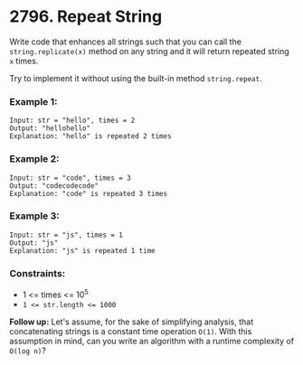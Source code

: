 # 2796. Repeat String

Write code that enhances all strings such that you can call the `string.replicate(x)` method on any string and it will return repeated string `x` times.

Try to implement it without using the built-in method `string.repeat`.

### Example 1:

```text
Input: str = "hello", times = 2
Output: "hellohello"
Explanation: "hello" is repeated 2 times
```

### Example 2:

```text
Input: str = "code", times = 3
Output: "codecodecode"
Explanation: "code" is repeated 3 times
```

### Example 3:

```text
Input: str = "js", times = 1
Output: "js"
Explanation: "js" is repeated 1 time
```

### Constraints:

- 1 <= times <= 10<sup>5</sup>
- `1 <= str.length <= 1000`

**Follow up:** Let's assume, for the sake of simplifying analysis, that concatenating strings is a constant time operation `O(1)`. With this assumption in mind, can you write an algorithm with a runtime complexity of `O(log n)`?
